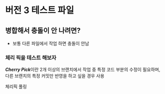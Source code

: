# 버전 3 테스트 파일

## 병합해서 충돌이 안 나려면?

- 보통 다른 파일에서 작업 하면 충돌이 안남 

### 체리 픽을 테스트 해보자
***Cherry Pick***이란 2개 이상의 브랜치에서 작업 중 특정 코드 부분의 수정이 필요하며,
다른 브랜치의 특정 커밋만 반영을 하고 싶을 경우 사용

체리픽 풀링
